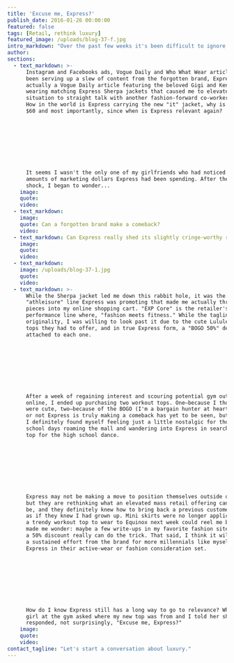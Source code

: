 ```yaml
---
title: 'Excuse me, Express?'
publish_date: 2016-01-26 00:00:00
featured: false
tags: [Retail, rethink luxury]
featured_image: /uploads/blog-37-f.jpg
intro_markdown: "Over the past few weeks it's been difficult to ignore the fact that a certain retailer, which hasn't been a major player in my wardrobe game since c. 2001, has pushed itself to the forefront of my social media accounts. Guess who?​"
author:
sections:
  - text_markdown: >-
      Instagram and Facebooks ads, Vogue Daily and Who What Wear articles have
      been serving up a slew of content from the forgotten brand, Express. It was
      actually a Vogue Daily article featuring the beloved Gigi and Kendall
      wearing matching Express Sherpa jackets that caused me to elevate this
      situation to straight talk with another fashion-forward co-worker of mine.
      How in the world is Express carrying the new "it" jacket, why is it only
      $60 and most importantly, since when is Express relevant again?









      It seems I wasn't the only one of my girlfriends who had noticed the large
      amounts of marketing dollars Express had been spending. After the initial
      shock, I began to wonder...​
    image:
    quote:
    video:
  - text_markdown:
    image:
    quote: Can a forgotten brand make a comeback?
    video:
  - text_markdown: Can Express really shed its slightly cringe-worthy reputation of $9.99 clearance bins and knock-off body-con dresses?​
    image:
    quote:
    video:
  - text_markdown:
    image: /uploads/blog-37-1.jpg
    quote:
    video:
  - text_markdown: >-
      While the Sherpa jacket led me down this rabbit hole, it was the new
      "athleisure" line Express was promoting that made me actually throw a few
      pieces into my online shopping cart. "EXP Core" is the retailer's new
      performance line where, "fashion meets fitness." While the tagline lacked
      originality, I was willing to look past it due to the cute Lululemon-esque
      tops they had to offer, and in true Express form, a "BOGO 50%" deal
      attached to each one.









      After a week of regaining interest and scouring potential gym outfits
      online, I ended up purchasing two workout tops. One—because I thought they
      were cute, two—because of the BOGO (I'm a bargain hunter at heart). Whether
      or not Express is truly making a comeback has yet to be seen, but
      I definitely found myself feeling just a little nostalgic for those high
      school days roaming the mall and wandering into Express in search of a new
      top for the high school dance.









      Express may not be making a move to position themselves outside of mass,
      but they are rethinking what an elevated mass retail offering can evolve to
      be, and they definitely knew how to bring back a previous customer. It was
      as if they knew I had grown up. Mini skirts were no longer applicable, yet
      a trendy workout top to wear to Equinox next week could reel me back in. It
      made me wonder: maybe a few write-ups in my favorite fashion sites and
      a 50% discount really can do the trick. That said, I think it will take
      a sustained effort from the brand for more millennials like myself to put
      Express in their active-wear or fashion consideration set.









      How do I know Express still has a long way to go to relevance? When another
      girl at the gym asked where my new top was from and I told her she
      responded, not surprisingly, "Excuse me, Express?"​
    image:
    quote:
    video:
contact_tagline: "Let's start a conversation about luxury."
---
```



